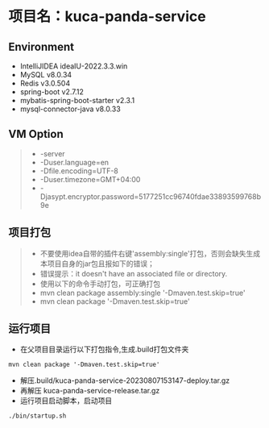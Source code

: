 # 项目名：kuca-panda-service

## Environment
- IntelliJIDEA ideaIU-2022.3.3.win
- MySQL v8.0.34
- Redis v3.0.504
- spring-boot v2.7.12
- mybatis-spring-boot-starter v2.3.1
- mysql-connector-java v8.0.33
## VM Option
> - -server
> - -Duser.language=en
> - -Dfile.encoding=UTF-8
> - -Duser.timezone=GMT+04:00
> - -Djasypt.encryptor.password=5177251cc96740fdae33893599768b9e

## 项目打包
> - 不要使用idea自带的插件右键'assembly:single'打包，否则会缺失生成本项目自身的jar包且报如下的错误；
> - 错误提示：it doesn't have an associated file or directory.
> - 使用以下的命令手动打包，可正确打包
> - mvn clean package assembly:single '-Dmaven.test.skip=true'
> - mvn clean package '-Dmaven.test.skip=true'

## 运行项目
- 在父项目目录运行以下打包指令,生成.build打包文件夹
```shell
mvn clean package '-Dmaven.test.skip=true'
```
- 解压.build/kuca-panda-service-20230807153147-deploy.tar.gz
- 再解压 kuca-panda-service-release.tar.gz
-  运行项目启动脚本，启动项目
```shell
./bin/startup.sh
```